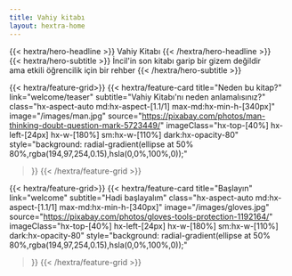 ```yaml
---
title: Vahiy kitabı
layout: hextra-home
---
```



<div class="hx-mt-6 hx-mb-6">
{{< hextra/hero-headline >}}
    Vahiy Kitabı
{{< /hextra/hero-headline >}}
</div>

<div class="hx-mb-12">
{{< hextra/hero-subtitle >}}
  İncil'in son kitabı garip bir gizem değildir
  &nbsp;<br class="sm:hx-block hx-hidden" />
  ama etkili öğrencilik için bir rehber
{{< /hextra/hero-subtitle >}}
</div>

<div class="hx-mt-6"></div>

{{< hextra/feature-grid>}}
  {{< hextra/feature-card
    title="Neden bu kitap?"
    link="welcome/teaser"
    subtitle="Vahiy Kitabı'nı neden anlamalısınız?"
    class="hx-aspect-auto md:hx-aspect-[1.1/1] max-md:hx-min-h-[340px]"
    image="/images/man.jpg"
    source="https://pixabay.com/photos/man-thinking-doubt-question-mark-5723449/"
    imageClass="hx-top-[40%] hx-left-[24px] hx-w-[180%] sm:hx-w-[110%] dark:hx-opacity-80"
    style="background: radial-gradient(ellipse at 50% 80%,rgba(194,97,254,0.15),hsla(0,0%,100%,0));"
  >}}
{{< /hextra/feature-grid >}}

{{< hextra/feature-grid>}}
  {{< hextra/feature-card
    title="Başlayın"
    link="welcome"
    subtitle="Hadi başlayalım"
    class="hx-aspect-auto md:hx-aspect-[1.1/1] max-md:hx-min-h-[340px]"
    image="/images/gloves.jpg"
    source="https://pixabay.com/photos/gloves-tools-protection-1192164/"
    imageClass="hx-top-[40%] hx-left-[24px] hx-w-[180%] sm:hx-w-[110%] dark:hx-opacity-80"
    style="background: radial-gradient(ellipse at 50% 80%,rgba(194,97,254,0.15),hsla(0,0%,100%,0));"
  >}}
{{< /hextra/feature-grid >}}

